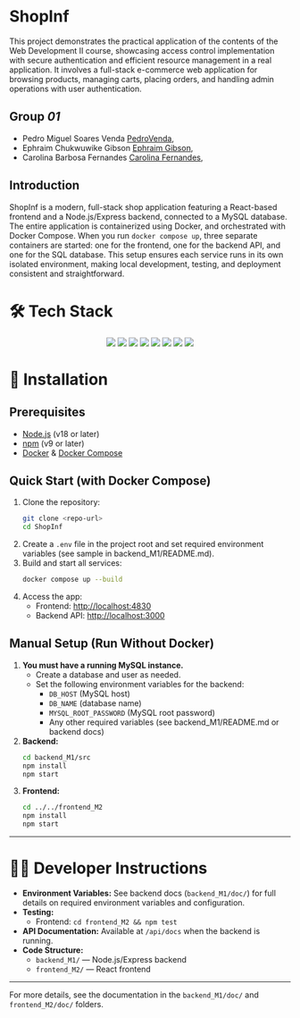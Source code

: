 # ShopInf

This project demonstrates the practical application of the contents of the Web Development II course, showcasing access control implementation with secure authentication and efficient resource management in a real application. It involves a full-stack e-commerce web application for browsing products, managing carts, placing orders, and handling admin operations with user authentication.


## Group _01_

* Pedro Miguel Soares Venda [PedroVenda](https://github.com/PedroVenda27),
* Ephraim Chukwuwike Gibson [Ephraim Gibson](https://github.com/EphraimGibson), 
* Carolina Barbosa Fernandes [Carolina Fernandes](https://github.com/Carolinafbar), 


## Introduction
ShopInf is a modern, full-stack shop application featuring a React-based frontend and a Node.js/Express backend, connected to a MySQL database. The entire application is containerized using Docker, and orchestrated with Docker Compose. When you run `docker compose up`, three separate containers are started: one for the frontend, one for the backend API, and one for the SQL database. This setup ensures each service runs in its own isolated environment, making local development, testing, and deployment consistent and straightforward.

# 🛠️ Tech Stack

<p align="center">
  <img src="https://img.shields.io/badge/Node.js-339933?style=for-the-badge&logo=nodedotjs&logoColor=white"/>
  <img src="https://img.shields.io/badge/Express.js-000000?style=for-the-badge&logo=express&logoColor=white"/>
  <img src="https://img.shields.io/badge/React-61DAFB?style=for-the-badge&logo=react&logoColor=black"/>
  <img src="https://img.shields.io/badge/MySQL-4479A1?style=for-the-badge&logo=mysql&logoColor=white"/>
  <img src="https://img.shields.io/badge/Tailwind_CSS-38B2AC?style=for-the-badge&logo=tailwind-css&logoColor=white"/>
  <img src="https://img.shields.io/badge/Material_UI-007FFF?style=for-the-badge&logo=mui&logoColor=white"/>
  <img src="https://img.shields.io/badge/Jest-C21325?style=for-the-badge&logo=jest&logoColor=white"/>
  <img src="https://img.shields.io/badge/Docker-2496ED?style=for-the-badge&logo=docker&logoColor=white"/>
</p>

# 🚀 Installation

## Prerequisites
- [Node.js](https://nodejs.org/) (v18 or later)
- [npm](https://www.npmjs.com/) (v9 or later)
- [Docker](https://www.docker.com/) & [Docker Compose](https://docs.docker.com/compose/)

## Quick Start (with Docker Compose)
1. Clone the repository:
   ```sh
   git clone <repo-url>
   cd ShopInf
   ```
2. Create a `.env` file in the project root and set required environment variables (see sample in backend_M1/README.md).
3. Build and start all services:
   ```sh
   docker compose up --build
   ```
4. Access the app:
   - Frontend: [http://localhost:4830](http://localhost:4830)
   - Backend API: [http://localhost:3000](http://localhost:3000)

## Manual Setup (Run Without Docker)
1. **You must have a running MySQL instance.**
   - Create a database and user as needed.
   - Set the following environment variables for the backend:
     - `DB_HOST` (MySQL host)
     - `DB_NAME` (database name)
     - `MYSQL_ROOT_PASSWORD` (MySQL root password)
     - Any other required variables (see backend_M1/README.md or backend docs)
2. **Backend:**
   ```sh
   cd backend_M1/src
   npm install
   npm start
   ```
3. **Frontend:**
   ```sh
   cd ../../frontend_M2
   npm install
   npm start
   ```

---

# 👩‍💻 Developer Instructions
- **Environment Variables:** See backend docs (`backend_M1/doc/`) for full details on required environment variables and configuration.
- **Testing:**
  - Frontend: `cd frontend_M2 && npm test`
- **API Documentation:** Available at `/api/docs` when the backend is running.
- **Code Structure:**
  - `backend_M1/` — Node.js/Express backend
  - `frontend_M2/` — React frontend

---

For more details, see the documentation in the `backend_M1/doc/` and `frontend_M2/doc/` folders.

